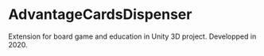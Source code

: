 # AdvantageCardsDispenser
Extension for board game and education in Unity 3D project.
Developped in 2020.
